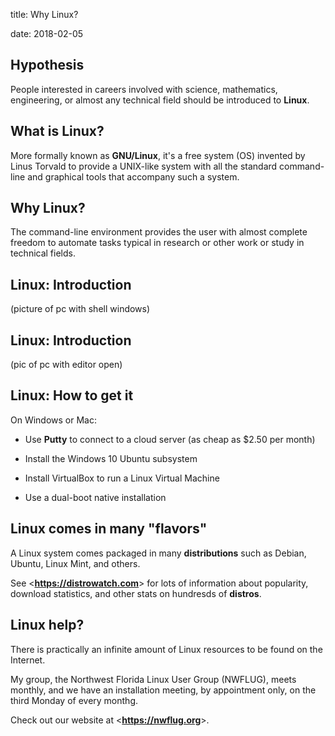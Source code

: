 title: Why Linux? 
<!-- insert-file headers.md -->
date: 2018-02-05

## Hypothesis

People interested in careers involved with
science, mathematics, engineering, or almost any technical
field should be introduced to **Linux**.

## What is Linux?

More formally known as  **GNU/Linux**,
it's a free system (OS) invented by Linus Torvald to
provide a UNIX-like system with all the standard
command-line and graphical tools that accompany
such a system.

## Why Linux?

The command-line environment provides the user
with almost complete freedom to automate tasks
typical in research or other work or study in 
technical fields.

## Linux: Introduction

(picture of pc with shell windows)

## Linux: Introduction

(pic of pc with editor open)

## Linux: How to get it

On Windows or Mac:

+ Use **Putty** to connect to a cloud server (as cheap as $2.50 per month)

+ Install the Windows 10 Ubuntu subsystem

+ Install VirtualBox to run a Linux Virtual Machine

+ Use a dual-boot native installation

## Linux comes in many "flavors"

A Linux system comes packaged in many 
**distributions** such as Debian, Ubuntu,
Linux Mint, and others.

See <**<https://distrowatch.com>**> for lots
of information about popularity, download
statistics, and other stats on hundresds
of **distros**. 

## Linux help?

There is practically an infinite amount of Linux resources 
to be found on the Internet.

My group, the Northwest Florida Linux User Group (NWFLUG),
meets monthly, and we have an installation meeting,
by appointment only, on the third Monday of every
monthg.

Check out our website at <**<https://nwflug.org>**>.
